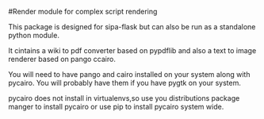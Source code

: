 #Render module for complex script rendering 

This package is designed for sipa-flask but can also be run as a standalone
python module.

It cintains a wiki to pdf converter based on pypdflib and also a text to image
renderer based on pango ccairo.

You will need to have pango and cairo installed on your system along with pycairo.
You will probably have them if you have pygtk on  your system.

pycairo does not install in virtualenvs,so use you distributions package manger to 
install  pycairo or use  pip to install pycairo system wide.
